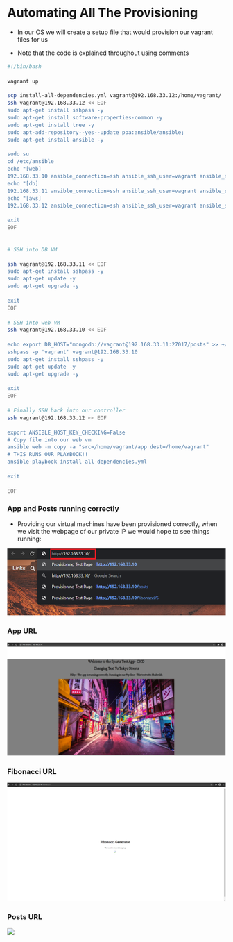 
# Automating All The Provisioning


- In our OS we will create a setup file that would provision our vagrant files for us

- Note that the code is explained throughout using comments

```bash
#!/bin/bash

vagrant up

scp install-all-dependencies.yml vagrant@192.168.33.12:/home/vagrant/
ssh vagrant@192.168.33.12 << EOF
sudo apt-get install sshpass -y
sudo apt-get install software-properties-common -y
sudo apt-get install tree -y
sudo apt-add-repository--yes--update ppa:ansible/ansible;
sudo apt-get install ansible -y

sudo su
cd /etc/ansible
echo "[web]
192.168.33.10 ansible_connection=ssh ansible_ssh_user=vagrant ansible_ssh_pass=vagrant" >> hosts
echo "[db]
192.168.33.11 ansible_connection=ssh ansible_ssh_user=vagrant ansible_ssh_pass=vagrant" >> hosts
echo "[aws]
192.168.33.12 ansible_connection=ssh ansible_ssh_user=vagrant ansible_ssh_pass=vagrant" >> hosts

exit
EOF


# SSH into DB VM

ssh vagrant@192.168.33.11 << EOF
sudo apt-get install sshpass -y
sudo apt-get update -y
sudo apt-get upgrade -y

exit
EOF

# SSH into web VM
ssh vagrant@192.168.33.10 << EOF

echo export DB_HOST="mongodb://vagrant@192.168.33.11:27017/posts" >> ~/.bashrc
sshpass -p 'vagrant' vagrant@192.168.33.10
sudo apt-get install sshpass -y
sudo apt-get update -y
sudo apt-get upgrade -y

exit
EOF

# Finally SSH back into our controller
ssh vagrant@192.168.33.12 << EOF

export ANSIBLE_HOST_KEY_CHECKING=False
# Copy file into our web vm
ansible web -m copy -a "src=/home/vagrant/app dest=/home/vagrant"
# THIS RUNS OUR PLAYBOOK!!
ansible-playbook install-all-dependencies.yml

exit

EOF
```


### App and Posts running correctly


- Providing our virtual machines have been provisioned correctly, when we visit
the webpage of our private IP we would hope to see things running:

![](/images/Ansible-App-URL.png)


### App URL

![](/images/Ansible-Automated-App-Running.png)

### Fibonacci URL

![](/images/Ansible-Automated-App-Fibonacci-Running.png)


### Posts URL

![](/images/Ansible-Automated-App-Posts-Running.png)
